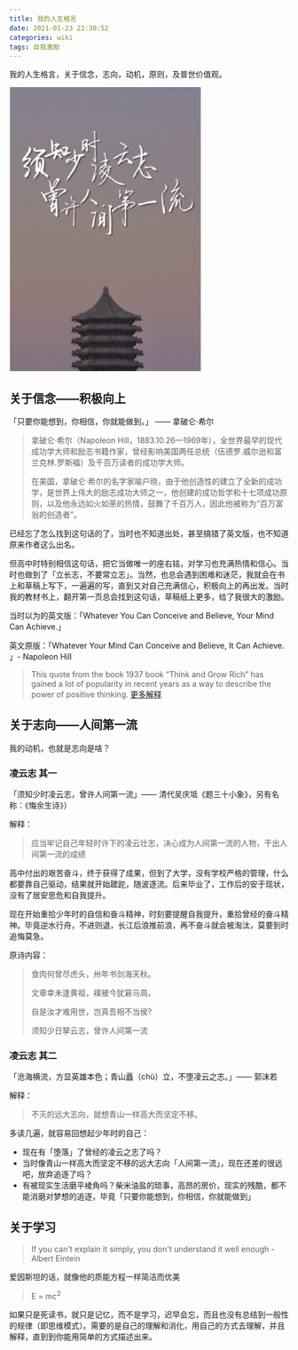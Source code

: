 ```yaml
---
title: 我的人生格言
date: 2021-01-23 22:30:52
categories: wiki
tags: 自我激励
---
```


我的人生格言，关于信念，志向，动机，原则，及普世价值观。

<img src="2021-01-23-喜欢的格言/Screenshot from 2021-01-23 23-06-14.png" alt="Screenshot from 2021-01-23 23-06-14" style="zoom:50%;" />

<!--more-->

## 关于信念——积极向上

「只要你能想到，你相信，你就能做到。」 —— 拿破仑·希尔

> 拿破仑·希尔（Napoleon Hill，1883.10.26—1969年），全世界最早的现代成功学大师和励志书籍作家，曾经影响美国两任总统（伍德罗.威尔逊和富兰克林.罗斯福）及千百万读者的成功学大师。
>
> 在美国，拿破仑·希尔的名字家喻户晓，由于他创造性的建立了全新的成功学，是世界上伟大的励志成功大师之一，他创建的成功哲学和十七项成功原则，以及他永远如火如荼的热情，鼓舞了千百万人，因此他被称为“百万富翁的创造者”。

已经忘了怎么找到这句话的了，当时也不知道出处，甚至搞错了英文版，也不知道原来作者这么出名。

但高中时特别相信这句话，把它当做唯一的座右铭，对学习也充满热情和信心。当时也做到了「立长志，不要常立志」。当然，也总会遇到困难和迷茫，我就会在书上和草稿上写下，一遍遍的写，直到又对自己充满信心，积极向上的再出发。当时我的教材书上，翻开第一页总会找到这句话，草稿纸上更多，给了我很大的激励。

当时以为的英文版：「Whatever You Can Conceive and Believe, Your Mind Can Achieve.」

英文原版：「Whatever Your Mind Can Conceive and Believe, It Can Achieve. 」- Napoleon Hill

> This quote from the book 1937 book “Think and Grow Rich” has gained a lot of popularity in recent years as a way to describe the power of positive thinking. [更多解释](https://mastermindbetter.com/whatever-your-mind-can-conceive-and-believe-it-can-achieve-napoleon-hill/#:~:text=Log%20In-,%E2%80%9CWhatever%20Your%20Mind%20Can%20Conceive%20and%20Believe%2C%20It,Can%20Achieve.%E2%80%9D%20%E2%80%93%20Napoleon%20Hill)
>

## 关于志向——人间第一流

我的动机，也就是志向是啥？

### 凌云志 其一

「须知少时凌云志，曾许人间第一流」—— 清代吴庆坻《题三十小象》，另有名称：《悔余生诗》）

解释：

> 应当牢记自己年轻时许下的凌云壮志，决心成为人间第一流的人物，干出人间第一流的成绩

高中付出的艰苦奋斗，终于获得了成果，但到了大学，没有学校严格的管理，什么都要靠自己驱动，结果就开始蹉跎，随波逐流。后来毕业了，工作后的安于现状，没有了居安思危和自我提升。

现在开始重拾少年时的自信和奋斗精神，时刻要提醒自我提升，重拾曾经的奋斗精神。毕竟逆水行舟，不进则退，长江后浪推前浪，再不奋斗就会被淘汰，莫要到时追悔莫急。

原诗内容：

>食肉何曾尽虎头，卅年书剑海天秋。
>
>文章幸未逢黄祖，襆被今犹窘马周。
>
>自是汝才难用世，岂真吾相不当侯?
>
>须知少日拏云志，曾许人间第一流

### 凌云志 其二

「沧海横流，方显英雄本色；青山矗（chù）立，不堕凌云之志。」—— 郭沫若

解释：

> 不灭的远大志向，就想青山一样高大而坚定不移。
>

多读几遍，就容易回想起少年时的自己：

- 现在有「堕落」了曾经的凌云之志了吗？
- 当时像青山一样高大而坚定不移的远大志向「人间第一流」，现在还差的很远吧，放弃追逐了吗？
- 有被现实生活磨平棱角吗？柴米油盐的琐事，高昂的房价，现实的残酷，都不能消磨对梦想的追逐，毕竟「只要你能想到，你相信，你就能做到」

## 关于学习

> If you can't explain it simply, you don't understand it well enough - Albert Eintein

爱因斯坦的话，就像他的质能方程一样简洁而优美

> E = mc<sup>2</sup>

如果只是死读书，就只是记忆，而不是学习，迟早会忘，而且也没有总结到一般性的规律（即思维模式）。需要的是自己的理解和消化，用自己的方式去理解，并且解释，直到到你能用简单的方式描述出来。

